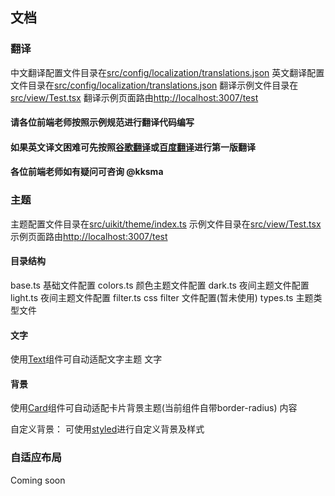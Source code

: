 ## 文档

### 翻译
中文翻译配置文件目录在[src/config/localization/translations.json](public/locales/zh-CN.json)
英文翻译配置文件目录在[src/config/localization/translations.json](src/config/localization/translations.json)
翻译示例文件目录在[src/view/Test.tsx](src/view/Test.tsx)
翻译示例页面路由[http://localhost:3007/test](http://localhost:3007/test)

#### 请各位前端老师按照示例规范进行翻译代码编写
#### 如果英文译文困难可先按照[谷歌翻译](https://translate.google.cn/)或[百度翻译](https://fanyi.baidu.com/)进行第一版翻译
#### 各位前端老师如有疑问可咨询 @kksma 


### 主题
主题配置文件目录在[src/uikit/theme/index.ts](src/uikit/theme/index.ts)
示例文件目录在[src/view/Test.tsx](src/view/Test.tsx)
示例页面路由[http://localhost:3007/test](http://localhost:3007/test)

#### 目录结构
  base.ts 基础文件配置
  colors.ts 颜色主题文件配置
  dark.ts 夜间主题文件配置
  light.ts 夜间主题文件配置
  filter.ts css filter 文件配置(暂未使用)
  types.ts 主题类型文件

#### 文字
  使用[Text](src/uikit/components/Text/index.tsx)组件可自动适配文字主题
  <Text>文字</Text>

#### 背景
  使用[Card](src/uikit/components/Card/Card.tsx)组件可自动适配卡片背景主题(当前组件自带border-radius)
  <Card>内容</Card>

  自定义背景：
  可使用[styled](node_modules/@types/styled-components/index)进行自定义背景及样式

### 自适应布局
  Coming soon
